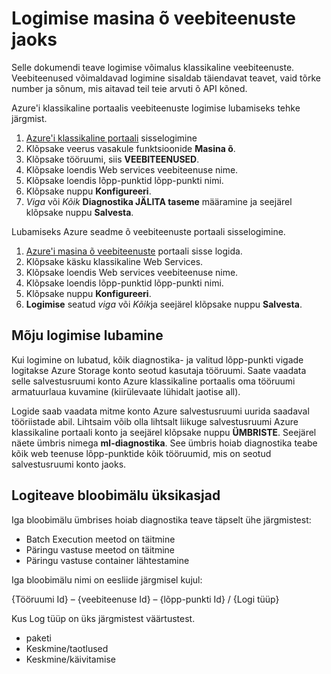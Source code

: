 <properties 
    pageTitle="Logimise masina õ veebiteenuste jaoks | Microsoft Azure'i" 
    description="Saate teada, kuidas logimise masina õ veebiteenuste jaoks. Logimise sisaldab täiendavat teavet tõrkeotsinguks selle API-d." 
    services="machine-learning" 
    documentationCenter="" 
    authors="raymondlaghaeian" 
    manager="jhubbard"
    editor="cgronlun"/>

<tags
    ms.service="machine-learning"
    ms.devlang="na"
    ms.topic="article"
    ms.tgt_pltfrm="na"
    ms.workload="big-data" 
    ms.date="10/05/2016"
    ms.author="raymondl;garye"/>

# <a name="enable-logging-for-machine-learning-web-services"></a>Logimise masina õ veebiteenuste jaoks  

Selle dokumendi teave logimise võimalus klassikaline veebiteenuste. Veebiteenused võimaldavad logimine sisaldab täiendavat teavet, vaid tõrke number ja sõnum, mis aitavad teil teie arvuti õ API kõned.  

Azure'i klassikaline portaalis veebiteenuste logimise lubamiseks tehke järgmist.   

1.  [Azure'i klassikaline portaali](https://manage.windowsazure.com/) sisselogimine
2.  Klõpsake veerus vasakule funktsioonide **Masina õ**.
3.  Klõpsake tööruumi, siis **VEEBITEENUSED**.
4.  Klõpsake loendis Web services veebiteenuse nime.
5.  Klõpsake loendis lõpp-punktid lõpp-punkti nimi.
6.  Klõpsake nuppu **Konfigureeri**.
7.  *Viga* või *Kõik* **Diagnostika JÄLITA taseme** määramine ja seejärel klõpsake nuppu **Salvesta**.

Lubamiseks Azure seadme õ veebiteenuste portaali sisselogimine.

1. [Azure'i masina õ veebiteenuste](https://services.azureml.net) portaali sisse logida.
2. Klõpsake käsku klassikaline Web Services.
3.  Klõpsake loendis Web services veebiteenuse nime.
4.  Klõpsake loendis lõpp-punktid lõpp-punkti nimi.
5.  Klõpsake nuppu **Konfigureeri**.
6.  **Logimise** seatud *viga* või *Kõik*ja seejärel klõpsake nuppu **Salvesta**.

## <a name="the-effects-of-enabling-logging"></a>Mõju logimise lubamine

Kui logimine on lubatud, kõik diagnostika- ja valitud lõpp-punkti vigade logitakse Azure Storage konto seotud kasutaja tööruumi. Saate vaadata selle salvestusruumi konto Azure klassikaline portaalis oma tööruumi armatuurlaua kuvamine (kiirülevaate lühidalt jaotise all).  

Logide saab vaadata mitme konto Azure salvestusruumi uurida saadaval tööriistade abil. Lihtsaim võib olla lihtsalt liikuge salvestusruumi Azure klassikaline portaali konto ja seejärel klõpsake nuppu **ÜMBRISTE**. Seejärel näete ümbris nimega **ml-diagnostika**. See ümbris hoiab diagnostika teabe kõik web teenuse lõpp-punktide kõik tööruumid, mis on seotud salvestusruumi konto jaoks. 
 
## <a name="log-blob-detail-information"></a>Logiteave bloobimälu üksikasjad

Iga bloobimälu ümbrises hoiab diagnostika teave täpselt ühe järgmistest:

-   Batch Execution meetod on täitmine  
-   Päringu vastuse meetod on täitmine  
-   Päringu vastuse container lähtestamine
  
Iga bloobimälu nimi on eesliide järgmisel kujul: 

{Tööruumi Id} – {veebiteenuse Id} – {lõpp-punkti Id} / {Logi tüüp}  

Kus Log tüüp on üks järgmistest väärtustest.  

- paketi  
- Keskmine/taotlused  
- Keskmine/käivitamise  